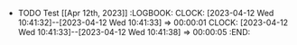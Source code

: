 - TODO Test [[Apr 12th, 2023]]
  :LOGBOOK:
  CLOCK: [2023-04-12 Wed 10:41:32]--[2023-04-12 Wed 10:41:33] =>  00:00:01
  CLOCK: [2023-04-12 Wed 10:41:33]--[2023-04-12 Wed 10:41:38] =>  00:00:05
  :END:
